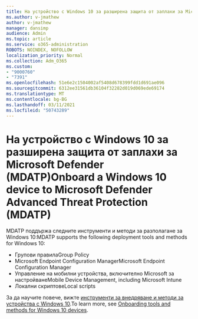 ```yaml
---
title: На устройство с Windows 10 за разширена защита от заплахи за Microsoft Defender (MDATP)
ms.author: v-jmathew
author: v-jmathew
manager: dansimp
audience: Admin
ms.topic: article
ms.service: o365-administration
ROBOTS: NOINDEX, NOFOLLOW
localization_priority: Normal
ms.collection: Adm_O365
ms.custom:
- "9000760"
- "7391"
ms.openlocfilehash: 51e6e2c1504002af5408d678399fdd1d691ae096
ms.sourcegitcommit: 6312ee31561db36104f32282d019d069ede69174
ms.translationtype: MT
ms.contentlocale: bg-BG
ms.lasthandoff: 03/11/2021
ms.locfileid: "50743289"
---
```

# <a name="onboard-a-windows-10-device-to-microsoft-defender-advanced-threat-protection-mdatp"></a><span data-ttu-id="4790a-102">На устройство с Windows 10 за разширена защита от заплахи за Microsoft Defender (MDATP)</span><span class="sxs-lookup"><span data-stu-id="4790a-102">Onboard a Windows 10 device to Microsoft Defender Advanced Threat Protection (MDATP)</span></span>

<span data-ttu-id="4790a-103">MDATP поддържа следните инструменти и методи за разполагане за Windows 10:</span><span class="sxs-lookup"><span data-stu-id="4790a-103">MDATP supports the following deployment tools and methods for Windows 10:</span></span>

- <span data-ttu-id="4790a-104">Групови правила</span><span class="sxs-lookup"><span data-stu-id="4790a-104">Group Policy</span></span>
- <span data-ttu-id="4790a-105">Microsoft Endpoint Configuration Manager</span><span class="sxs-lookup"><span data-stu-id="4790a-105">Microsoft Endpoint Configuration Manager</span></span>
- <span data-ttu-id="4790a-106">Управление на мобилни устройства, включително Microsoft за настройване</span><span class="sxs-lookup"><span data-stu-id="4790a-106">Mobile Device Management, including Microsoft Intune</span></span>
- <span data-ttu-id="4790a-107">Локални скриптове</span><span class="sxs-lookup"><span data-stu-id="4790a-107">Local scripts</span></span>

<span data-ttu-id="4790a-108">За да научите повече, вижте [инструменти за внедряване и методи за устройства с Windows 10](https://go.microsoft.com/fwlink/?linkid=2143460).</span><span class="sxs-lookup"><span data-stu-id="4790a-108">To learn more, see [Onboarding tools and methods for Windows 10 devices](https://go.microsoft.com/fwlink/?linkid=2143460).</span></span>
